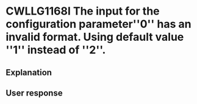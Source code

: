 # CWLLG1168I The input for the configuration parameter''0'' has an invalid format. Using default value ''1'' instead of ''2''.

## Explanation

## User response